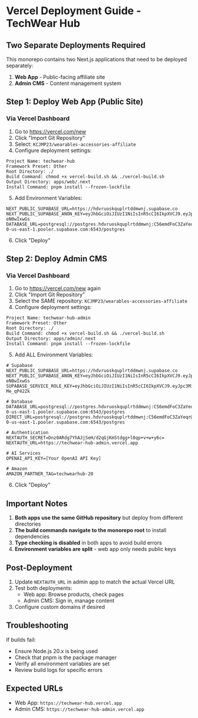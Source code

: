 # Vercel Deployment Guide - TechWear Hub

## Two Separate Deployments Required

This monorepo contains two Next.js applications that need to be deployed separately:
1. **Web App** - Public-facing affiliate site
2. **Admin CMS** - Content management system

## Step 1: Deploy Web App (Public Site)

### Via Vercel Dashboard

1. Go to https://vercel.com/new
2. Click "Import Git Repository"
3. Select: `KCJMP23/wearables-accessories-affiliate`
4. Configure deployment settings:

```
Project Name: techwear-hub
Framework Preset: Other
Root Directory: ./
Build Command: chmod +x vercel-build.sh && ./vercel-build.sh
Output Directory: apps/web/.next
Install Command: pnpm install --frozen-lockfile
```

5. Add Environment Variables:
```
NEXT_PUBLIC_SUPABASE_URL=https://hdvruoskquplrtddmwnj.supabase.co
NEXT_PUBLIC_SUPABASE_ANON_KEY=eyJhbGciOiJIUzI1NiIsInR5cCI6IkpXVCJ9.eyJpc3MiOiJzdXBhYmFzZSIsInJlZiI6ImhkdnJ1b3NrcXVwbHJ0ZGRtd25qIiwicm9sZSI6ImFub24iLCJpYXQiOjE3NDc0NjMzOTYsImV4cCI6MjA2MzAzOTM5Nn0.SjZfXh3TKuY2eA2MyuIYsyXYUI6KDd6PD-eN0wIxwGs
DATABASE_URL=postgresql://postgres.hdvruoskquplrtddmwnj:C56emdFoC3ZaYeqr@aws-0-us-east-1.pooler.supabase.com:6543/postgres
```

6. Click "Deploy"

## Step 2: Deploy Admin CMS

### Via Vercel Dashboard

1. Go to https://vercel.com/new again
2. Click "Import Git Repository"
3. Select the SAME repository: `KCJMP23/wearables-accessories-affiliate`
4. Configure deployment settings:

```
Project Name: techwear-hub-admin
Framework Preset: Other
Root Directory: ./
Build Command: chmod +x vercel-build.sh && ./vercel-build.sh
Output Directory: apps/admin/.next
Install Command: pnpm install --frozen-lockfile
```

5. Add ALL Environment Variables:
```
# Supabase
NEXT_PUBLIC_SUPABASE_URL=https://hdvruoskquplrtddmwnj.supabase.co
NEXT_PUBLIC_SUPABASE_ANON_KEY=eyJhbGciOiJIUzI1NiIsInR5cCI6IkpXVCJ9.eyJpc3MiOiJzdXBhYmFzZSIsInJlZiI6ImhkdnJ1b3NrcXVwbHJ0ZGRtd25qIiwicm9sZSI6ImFub24iLCJpYXQiOjE3NDc0NjMzOTYsImV4cCI6MjA2MzAzOTM5Nn0.SjZfXh3TKuY2eA2MyuIYsyXYUI6KDd6PD-eN0wIxwGs
SUPABASE_SERVICE_ROLE_KEY=eyJhbGciOiJIUzI1NiIsInR5cCI6IkpXVCJ9.eyJpc3MiOiJzdXBhYmFzZSIsInJlZiI6ImhkdnJ1b3NrcXVwbHJ0ZGRtd25qIiwicm9sZSI6InNlcnZpY2Vfcm9sZSIsImlhdCI6MTc0NzQ2MzM5NiwiZXhwIjoyMDYzMDM5Mzk2fQ.KhOh0Chyk2wtPx67hXdXFrfBffnwr_sPo-Me_qP42Zk

# Database
DATABASE_URL=postgresql://postgres.hdvruoskquplrtddmwnj:C56emdFoC3ZaYeqr@aws-0-us-east-1.pooler.supabase.com:6543/postgres
DIRECT_URL=postgresql://postgres.hdvruoskquplrtddmwnj:C56emdFoC3ZaYeqr@aws-0-us-east-1.pooler.supabase.com:6543/postgres

# Authentication
NEXTAUTH_SECRET=Dnz0ARdg7YhAJjSeH/d2qGjKmStdgg+l0qp+v+w+y6c=
NEXTAUTH_URL=https://techwear-hub-admin.vercel.app

# AI Services
OPENAI_API_KEY=[Your OpenAI API Key]

# Amazon
AMAZON_PARTNER_TAG=techwearhub-20
```

6. Click "Deploy"

## Important Notes

1. **Both apps use the same GitHub repository** but deploy from different directories
2. **The build commands navigate to the monorepo root** to install dependencies
3. **Type checking is disabled** in both apps to avoid build errors
4. **Environment variables are split** - web app only needs public keys

## Post-Deployment

1. Update `NEXTAUTH_URL` in admin app to match the actual Vercel URL
2. Test both deployments:
   - Web app: Browse products, check pages
   - Admin CMS: Sign in, manage content
3. Configure custom domains if desired

## Troubleshooting

If builds fail:
- Ensure Node.js 20.x is being used
- Check that pnpm is the package manager
- Verify all environment variables are set
- Review build logs for specific errors

## Expected URLs

- Web App: `https://techwear-hub.vercel.app`
- Admin CMS: `https://techwear-hub-admin.vercel.app`